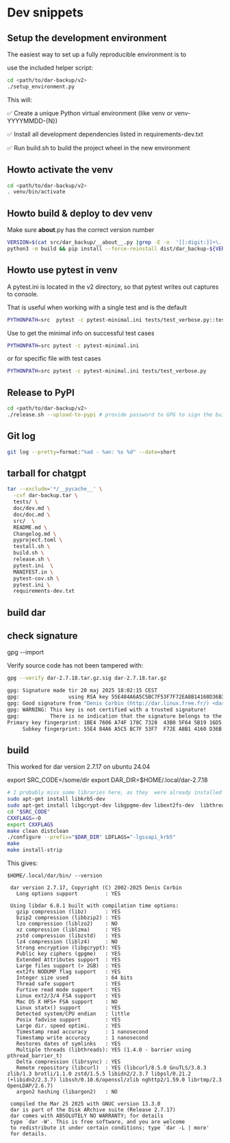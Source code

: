 # Dev snippets

## Setup the development environment

The easiest way to set up a fully reproducible environment is to

use the included helper script:

```bash
cd <path/to/dar-backup/v2>
./setup_environment.py
```

This will:

✅ Create a unique Python virtual environment (like venv or venv-YYYYMMDD-{N})

✅ Install all development dependencies listed in requirements-dev.txt

✅ Run build.sh to build the project wheel in the new environment

## Howto activate the venv

```` bash
cd <path/to/dar-backup/v2>
. venv/bin/activate
````

## Howto build & deploy to dev venv

Make sure __about__.py has the correct version number

```` bash
VERSION=$(cat src/dar_backup/__about__.py |grep -E -o  '[[:digit:]]+\.[[:digit:]]+\.[[:digit:]]+(\.[[:digit:]]+)?')
python3 -m build && pip install --force-reinstall dist/dar_backup-${VERSION}-py3-none-any.whl
````

## Howto use pytest in venv

A pytest.ini is located in the v2 directory, so that pytest writes out captures to  console.

That is useful when working with a single test and is the default

```` bash
PYTHONPATH=src  pytest -c pytest-minimal.ini tests/test_verbose.py::test_verbose_error_reporting
````

Use to get the minimal info on successful test cases

```` bash
PYTHONPATH=src pytest -c pytest-minimal.ini
````

or for specific file with test cases

```` bash
PYTHONPATH=src pytest -c pytest-minimal.ini tests/test_verbose.py
````

## Release to PyPI

```bash
cd <path/to/dar-backup/v2>
./release.sh --upload-to-pypi # provide password to GPG to sign the built artifacts
```

## Git log

```` bash
git log --pretty=format:"%ad - %an: %s %d" --date=short
````

## tarball for chatgpt

```bash
tar --exclude='*/__pycache__' \
  -cvf dar-backup.tar \
  tests/ \
  doc/dev.md \
  doc/doc.md \
  src/  \
  README.md \
  Changelog.md \
  pyproject.toml \
  testall.sh \
  build.sh \
  release.sh \
  pytest.ini  \
  MANIFEST.in \
  pytest-cov.sh \
  pytest.ini \
  requirements-dev.txt
```

## build dar

## check signature

gpg --import <key>

Verify source code has not been tampered with:

```bash
gpg --verify dar-2.7.18.tar.gz.sig dar-2.7.18.tar.gz

gpg: Signature made tir 20 maj 2025 18:02:15 CEST
gpg:                using RSA key 55E484A6A5C5BC7F53F7F72EA8B14160D36B3BA7
gpg: Good signature from "Denis Corbin (http://dar.linux.free.fr/) <dar.linux@free.fr>" [unknown]
gpg: WARNING: This key is not certified with a trusted signature!
gpg:          There is no indication that the signature belongs to the owner.
Primary key fingerprint: 1BE4 7606 A74F 178C 7328  43B0 5F64 5B19 16D5 6546
     Subkey fingerprint: 55E4 84A6 A5C5 BC7F 53F7  F72E A8B1 4160 D36B 3BA7
```

## build

This worked for dar version 2.7.17 on ubuntu 24.04

export SRC_CODE=/some/dir
export DAR_DIR=$HOME/.local/dar-2.7.18

```` bash
# I probably miss some libraries here, as they  were already installed
sudo apt-get install libkrb5-dev 
sudo apt-get install libgcrypt-dev libgpgme-dev libext2fs-dev  libthreadar-dev  librsync-dev  libcurl4-gnutls-dev
cd "$SRC_CODE"
CXXFLAGS=-O
export CXXFLAGS
make clean distclean
./configure --prefix="$DAR_DIR" LDFLAGS="-lgssapi_krb5"
make
make install-strip
````

This gives:

```` code
$HOME/.local/dar/bin/ --version

 dar version 2.7.17, Copyright (C) 2002-2025 Denis Corbin
   Long options support         : YES

 Using libdar 6.8.1 built with compilation time options:
   gzip compression (libz)      : YES
   bzip2 compression (libbzip2) : YES
   lzo compression (liblzo2)    : NO
   xz compression (liblzma)     : YES
   zstd compression (libzstd)   : YES
   lz4 compression (liblz4)     : NO
   Strong encryption (libgcrypt): YES
   Public key ciphers (gpgme)   : YES
   Extended Attributes support  : YES
   Large files support (> 2GB)  : YES
   ext2fs NODUMP flag support   : YES
   Integer size used            : 64 bits
   Thread safe support          : YES
   Furtive read mode support    : YES
   Linux ext2/3/4 FSA support   : YES
   Mac OS X HFS+ FSA support    : NO
   Linux statx() support        : YES
   Detected system/CPU endian   : little
   Posix fadvise support        : YES
   Large dir. speed optimi.     : YES
   Timestamp read accuracy      : 1 nanosecond
   Timestamp write accuracy     : 1 nanosecond
   Restores dates of symlinks   : YES
   Multiple threads (libthreads): YES (1.4.0 - barrier using pthread_barrier_t)
   Delta compression (librsync) : YES
   Remote repository (libcurl)  : YES (libcurl/8.5.0 GnuTLS/3.8.3 zlib/1.3 brotli/1.1.0 zstd/1.5.5 libidn2/2.3.7 libpsl/0.21.2 (+libidn2/2.3.7) libssh/0.10.6/openssl/zlib nghttp2/1.59.0 librtmp/2.3 OpenLDAP/2.6.7)
   argon2 hashing (libargon2)   : NO

 compiled the Mar 25 2025 with GNUC version 13.3.0
 dar is part of the Disk ARchive suite (Release 2.7.17)
 dar comes with ABSOLUTELY NO WARRANTY; for details
 type `dar -W'. This is free software, and you are welcome
 to redistribute it under certain conditions; type `dar -L | more'
 for details.
````

